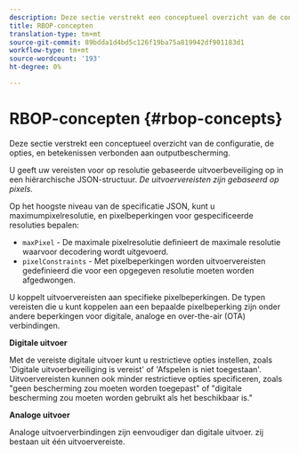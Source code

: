```yaml
---
description: Deze sectie verstrekt een conceptueel overzicht van de configuratie, de opties, en betekenissen verbonden aan outputbescherming.
title: RBOP-concepten
translation-type: tm+mt
source-git-commit: 89bdda1d4bd5c126f19ba75a819942df901183d1
workflow-type: tm+mt
source-wordcount: '193'
ht-degree: 0%

---
```



# RBOP-concepten {#rbop-concepts}

Deze sectie verstrekt een conceptueel overzicht van de configuratie, de opties, en betekenissen verbonden aan outputbescherming.

U geeft uw vereisten voor op resolutie gebaseerde uitvoerbeveiliging op in een hiërarchische JSON-structuur. *De uitvoervereisten zijn gebaseerd op pixels.*

Op het hoogste niveau van de specificatie JSON, kunt u maximumpixelresolutie, en pixelbeperkingen voor gespecificeerde resoluties bepalen:

* `maxPixel` - De maximale pixelresolutie definieert de maximale resolutie waarvoor decodering wordt uitgevoerd.
* `pixelConstraints` - Met pixelbeperkingen worden uitvoervereisten gedefinieerd die voor een opgegeven resolutie moeten worden afgedwongen.

U koppelt uitvoervereisten aan specifieke pixelbeperkingen. De typen vereisten die u kunt koppelen aan een bepaalde pixelbeperking zijn onder andere beperkingen voor digitale, analoge en over-the-air (OTA) verbindingen.

**Digitale uitvoer**

Met de vereiste digitale uitvoer kunt u restrictieve opties instellen, zoals &#39;Digitale uitvoerbeveiliging is vereist&#39; of &#39;Afspelen is niet toegestaan&#39;. Uitvoervereisten kunnen ook minder restrictieve opties specificeren, zoals &quot;geen bescherming zou moeten worden toegepast&quot; of &quot;digitale bescherming zou moeten worden gebruikt als het beschikbaar is.&quot;

**Analoge uitvoer**

Analoge uitvoerverbindingen zijn eenvoudiger dan digitale uitvoer. zij bestaan uit één uitvoervereiste.
